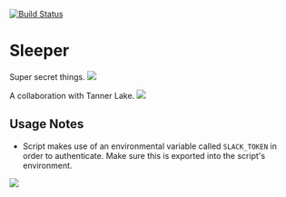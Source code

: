 [![Build Status](https://travis-ci.org/Jakeand3rson/Sleeper.svg?branch=jake)](https://travis-ci.org/Jakeand3rson/Sleeper)
# Sleeper
Super secret things.
![](http://i.giphy.com/3oFyCYNrra8qo1Cv8Q.gif)

A collaboration with Tanner Lake.
![](http://gph.is/1QJ9tT9)


## Usage Notes
- Script makes use of an environmental variable called `SLACK_TOKEN` in order
to authenticate. Make sure this is exported into the script's environment.

![](http://gph.is/23122Q4)